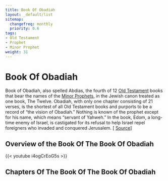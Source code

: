```yaml
---
title: Book Of Obadiah
layout: _default/list
sitemap:
  changefreq: monthly
  priority: 0.6
tags:
- Old Testament
- Prophet
- Minor Prophet
weight: 31
---
```

# Book Of Obadiah
Book of Obadiah, also spelled Abdias, the fourth of 12 [Old Testament](/tags/old-testament/) books that bear the names of the [Minor Prophets](/tags/minor-prophet/), in the Jewish canon treated as one book, The Twelve. Obadiah, with only one chapter consisting of 21 verses, is the shortest of all Old Testament books and purports to be a record of “the vision of Obadiah.” Nothing is known of the prophet except for his name, which means “servant of Yahweh.” In the book, Edom, a long-time enemy of Israel, is castigated for its refusal to help Israel repel foreigners who invaded and conquered Jerusalem. [ [Source](https://www.britannica.com/topic/Book-of-Obadiah)]
## Overview of the Book Of The Book Of Obadiah
{{< youtube i4ogCrEoG5s >}}
## Chapters Of The Book Of The Book Of Obadiah